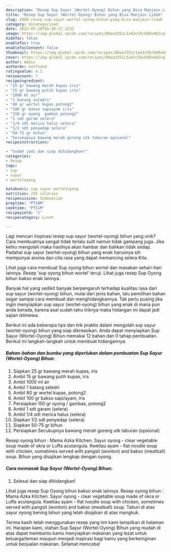 ```yaml
---
description: "Resep Sup Sayur (Wortel-Oyong) Bihun yang Bisa Manjain Lidah"
title: "Resep Sup Sayur (Wortel-Oyong) Bihun yang Bisa Manjain Lidah"
slug: 2088-resep-sup-sayur-wortel-oyong-bihun-yang-bisa-manjain-lidah
category: Uncategorized
date: 2022-05-28T05:58:37.223Z
image: https://img-global.cpcdn.com/recipes/80aa3351c1a42c59/680x482cq70/sup-sayur-wortel-oyong-bihun-foto-resep-utama.jpg
hideToc: false
enableToc: true
enableTocContent: false
thumbnail: https://img-global.cpcdn.com/recipes/80aa3351c1a42c59/680x482cq70/sup-sayur-wortel-oyong-bihun-foto-resep-utama.jpg
cover: https://img-global.cpcdn.com/recipes/80aa3351c1a42c59/680x482cq70/sup-sayur-wortel-oyong-bihun-foto-resep-utama.jpg
author: Admin
authorAv: notfound
ratingvalue: 4.1
reviewcount: 7
recipeingredient:
- "25 gr bawang merah kupas iris"
- "15 gr bawang putih kupas iris"
- "1000 ml air"
- "1 batang seledri"
- "80 gr wortel kupas potong2"
- "100 gr bakso sapiayam iris"
- "150 gr oyong  gambas potong2"
- "1 sdt garam selera"
- "1/4 sdt merica halus selera"
- "1/2 sdt penyedap selera"
- "50-75 gr bihun"
- "Secukupnya bawang merah goreng utk taburan opsional"
recipeinstructions:

- "Sudah jadi dan siap dihidangkan!"
categories:
- Resep
tags:
- sup
- sayur
- worteloyong

katakunci: sup sayur worteloyong 
nutrition: 255 calories
recipecuisine: Indonesian
preptime: "PT38M"
cooktime: "PT51M"
recipeyield: "1"
recipecategory: Lunch

---
```





Lagi mencari inspirasi resep sup sayur (wortel-oyong) bihun yang unik? Cara membuatnya sangat tidak terlalu sulit namun tidak gampang juga. Jika keliru mengolah maka hasilnya akan hambar dan bahkan tidak sedap. Padahal sup sayur (wortel-oyong) bihun yang enak harusnya sih mempunyai aroma dan cita rasa yang dapat memancing selera Kita.





Lihat juga cara membuat Sup oyong bihun wortel dan masakan sehari-hari lainnya. Resep &#39;sup oyong bihun wortel&#39; teruji. Lihat juga resep Sup Oyong bihun bakso enak lainnya.

Banyak hal yang sedikit banyak berpengaruh terhadap kualitas rasa dari sup sayur (wortel-oyong) bihun, mulai dari jenis bahan, lalu pemilihan bahan segar sampai cara membuat dan menghidangkannya. Tak perlu pusing jika ingin menyiapkan sup sayur (wortel-oyong) bihun yang enak di mana pun anda berada, karena asal sudah tahu triknya maka hidangan ini dapat jadi sajian istimewa.






Berikut ini ada beberapa tips dan trik praktis dalam mengolah sup sayur (wortel-oyong) bihun yang siap dikreasikan. Anda dapat menyiapkan Sup Sayur (Wortel-Oyong) Bihun memakai 12 bahan dan 0 tahap pembuatan. Berikut ini langkah-langkah untuk membuat hidangannya.

<!--inarticleads1-->

##### Bahan-bahan dan bumbu yang diperlukan dalam pembuatan Sup Sayur (Wortel-Oyong) Bihun:

1. Siapkan 25 gr bawang merah kupas, iris
1. Ambil 15 gr bawang putih kupas, iris
1. Ambil 1000 ml air
1. Ambil 1 batang seledri
1. Ambil 80 gr wortel kupas, potong2
1. Ambil 100 gr bakso sapi/ayam, iris
1. Persiapkan 150 gr oyong / gambas, potong2
1. Ambil 1 sdt garam (selera)
1. Ambil 1/4 sdt merica halus (selera)
1. Siapkan 1/2 sdt penyedap (selera)
1. Siapkan 50-75 gr bihun
1. Persiapkan Secukupnya bawang merah goreng utk taburan (opsional)


Resep oyong bihun : Mama Azka Kitchen. Sayur oyong - clear vegetable soup made of okra or Luffa acutangula. Kwetiau ayam - flat noodle soup with chicken, sometimes served with pangsit (wonton) and bakso (meatball) soup. Bihun yang disajikan lengkap dengan oyong. 

<!--inarticleads2-->

##### Cara memasak Sup Sayur (Wortel-Oyong) Bihun:


1. Selesai dan siap dihidangkan!

Lihat juga resep Sup Oyong bihun bakso enak lainnya. Resep oyong bihun : Mama Azka Kitchen. Sayur oyong - clear vegetable soup made of okra or Luffa acutangula. Kwetiau ayam - flat noodle soup with chicken, sometimes served with pangsit (wonton) and bakso (meatball) soup. Taburi di atas sayur oyong bening bihun yang telah disajikan di atas mangkuk. 

Terima kasih telah menggunakan resep yang tim kami tampilkan di halaman ini. Harapan kami, olahan Sup Sayur (Wortel-Oyong) Bihun yang mudah di atas dapat membantu kamu menyiapkan makanan yang lezat untuk keluarga/teman maupun menjadi inspirasi bagi kamu yang berkeinginan untuk berjualan makanan. Selamat mencoba!
